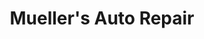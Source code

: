 ---
title: "Mueller's Auto Repair"
url: /grand-junction/muellers-auto-repair/
shop: Autowerkstatt
---